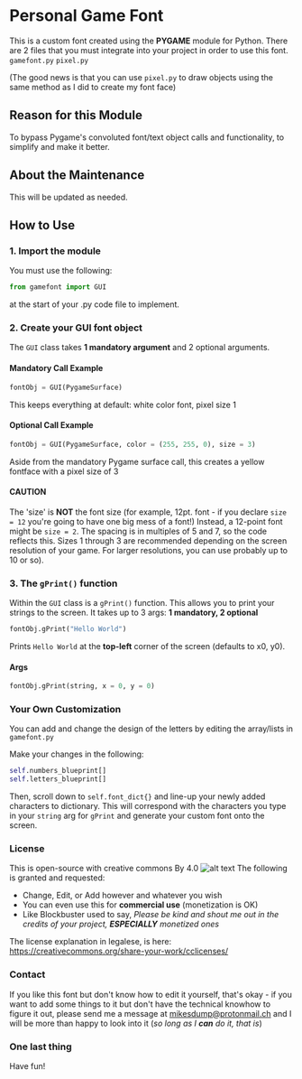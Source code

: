 # Personal Game Font

This is a custom font created using the **PYGAME** module for Python. There are 2 files that you must integrate into your project in order to use this font.
`gamefont.py`
`pixel.py`

(The good news is that you can use `pixel.py` to draw objects using the same method as I did to create my font face)

## Reason for this Module
To bypass Pygame's convoluted font/text object calls and functionality, to simplify and make it better.

## About the Maintenance
This will be updated as needed.

## How to Use
### 1. Import the module
You must use the following:
```Python
from gamefont import GUI
```
at the start of your .py code file to implement.

### 2. Create your GUI font object
The `GUI` class takes **1 mandatory argument** and 2 optional arguments.
#### Mandatory Call Example
```Python
fontObj = GUI(PygameSurface)
```
This keeps everything at default: white color font, pixel size 1

#### Optional Call Example
```Python
fontObj = GUI(PygameSurface, color = (255, 255, 0), size = 3)
```
Aside from the mandatory Pygame surface call, this creates a yellow fontface with a pixel size of 3

#### CAUTION
The 'size' is **NOT** the font size (for example, 12pt. font - if you declare `size = 12` you're going to have one big mess of a font!)
Instead, a 12-point font might be `size = 2`. The spacing is in multiples of 5 and 7, so the code reflects this. Sizes 1 through 3 are recommended
depending on the screen resolution of your game. For larger resolutions, you can use probably up to 10 or so).

### 3. The `gPrint()` function
Within the `GUI` class is a `gPrint()` function. This allows you to print your strings to the screen. It takes up to 3 args: **1 mandatory, 2 optional**
```Python
fontObj.gPrint("Hello World")
```
Prints `Hello World` at the **top-left** corner of the screen (defaults to x0, y0).

#### Args
```Python
fontObj.gPrint(string, x = 0, y = 0)
```

### Your Own Customization
You can add and change the design of the letters by editing the array/lists in `gamefont.py`

Make your changes in the following:
```Python
self.numbers_blueprint[]
self.letters_blueprint[]
```

Then, scroll down to `self.font_dict{}` and line-up your newly added characters to dictionary. 
This will correspond with the characters you type in your `string` arg for `gPrint` and generate your
custom font onto the screen.


### License
This is open-source with creative commons By 4.0 ![alt text](https://mirrors.creativecommons.org/presskit/buttons/88x31/png/by.png)
The following is granted and requested:
- Change, Edit, or Add however and whatever you wish
- You can even use this for **commercial use** (monetization is OK)
- Like Blockbuster used to say, *Please be kind and shout me out in the credits of your project, **ESPECIALLY** monetized ones*
  
The license explanation in legalese, is here: https://creativecommons.org/share-your-work/cclicenses/

### Contact
If you like this font but don't know how to edit it yourself, that's okay - if you want to add some things to it but don't have the
technical knowhow to figure it out, please send me a message at mikesdump@protonmail.ch and I will be more than happy to look into it (*so long as I **can** do it, that is*)


### One last thing
Have fun!
